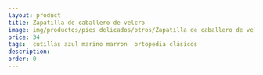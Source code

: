 ```yaml
---
layout: product
title: Zapatilla de caballero de velcro
image: img/productos/pies delicados/otros/Zapatilla de caballero de velcro=34 = cutillas azul marino marron  ortopedia clásicos.webp
price: 34 
tags:  cutillas azul marino marron  ortopedia clásicos
description: 
order: 0
---
```

